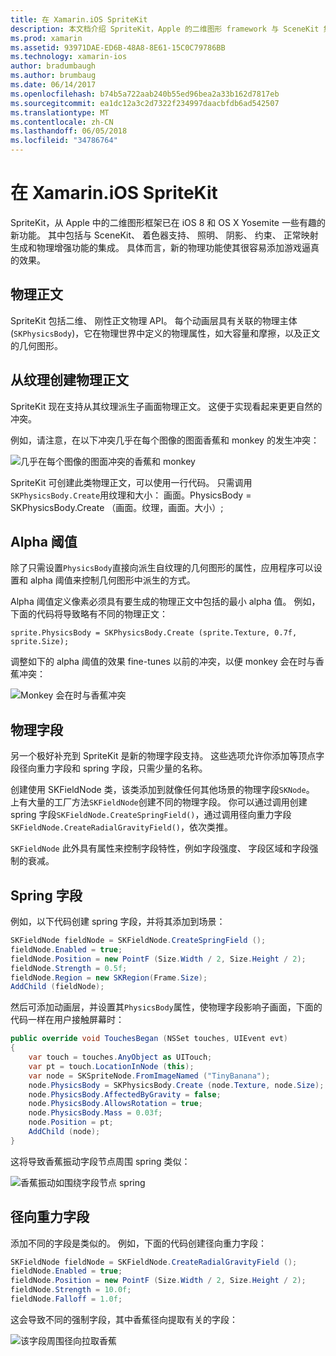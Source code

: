```yaml
---
title: 在 Xamarin.iOS SpriteKit
description: 本文档介绍 SpriteKit，Apple 的二维图形 framework 与 SceneKit 集成，包含物理和动画，包括支持照明和明暗度，等等。 SpriteKit 可用来创建二维游戏。
ms.prod: xamarin
ms.assetid: 93971DAE-ED6B-48A8-8E61-15C0C79786BB
ms.technology: xamarin-ios
author: bradumbaugh
ms.author: brumbaug
ms.date: 06/14/2017
ms.openlocfilehash: b74b5a722aab240b55ed96bea2a33b162d7817eb
ms.sourcegitcommit: ea1dc12a3c2d7322f234997daacbfdb6ad542507
ms.translationtype: MT
ms.contentlocale: zh-CN
ms.lasthandoff: 06/05/2018
ms.locfileid: "34786764"
---
```

# <a name="spritekit-in-xamarinios"></a>在 Xamarin.iOS SpriteKit

SpriteKit，从 Apple 中的二维图形框架已在 iOS 8 和 OS X Yosemite 一些有趣的新功能。 其中包括与 SceneKit、 着色器支持、 照明、 阴影、 约束、 正常映射生成和物理增强功能的集成。 具体而言，新的物理功能使其很容易添加游戏逼真的效果。

## <a name="physics-bodies"></a>物理正文

SpriteKit 包括二维、 刚性正文物理 API。 每个动画层具有关联的物理主体 (`SKPhysicsBody`)，它在物理世界中定义的物理属性，如大容量和摩擦，以及正文的几何图形。

## <a name="creating-a-physics-body-from-a-texture"></a>从纹理创建物理正文
SpriteKit 现在支持从其纹理派生子画面物理正文。 这便于实现看起来更更自然的冲突。

例如，请注意，在以下冲突几乎在每个图像的图面香蕉和 monkey 的发生冲突：
 
![](spritekit-images/image13.png "几乎在每个图像的图面冲突的香蕉和 monkey")

SpriteKit 可创建此类物理正文，可以使用一行代码。 只需调用`SKPhysicsBody.Create`用纹理和大小： 画面。PhysicsBody = SKPhysicsBody.Create （画面。纹理，画面。大小）;

## <a name="alpha-threshold"></a>Alpha 阈值

除了只需设置`PhysicsBody`直接向派生自纹理的几何图形的属性，应用程序可以设置和 alpha 阈值来控制几何图形中派生的方式。 

Alpha 阈值定义像素必须具有要生成的物理正文中包括的最小 alpha 值。 例如，下面的代码将导致略有不同的物理正文：

```chsarp
sprite.PhysicsBody = SKPhysicsBody.Create (sprite.Texture, 0.7f, sprite.Size);
```

调整如下的 alpha 阈值的效果 fine-tunes 以前的冲突，以便 monkey 会在时与香蕉冲突：

![](spritekit-images/image14.png "Monkey 会在时与香蕉冲突")
 
## <a name="physics-fields"></a>物理字段

另一个极好补充到 SpriteKit 是新的物理字段支持。 这些选项允许你添加等顶点字段径向重力字段和 spring 字段，只需少量的名称。

创建使用 SKFieldNode 类，该类添加到就像任何其他场景的物理字段`SKNode`。 上有大量的工厂方法`SKFieldNode`创建不同的物理字段。 你可以通过调用创建 spring 字段`SKFieldNode.CreateSpringField()`，通过调用径向重力字段`SKFieldNode.CreateRadialGravityField()`，依次类推。

`SKFieldNode` 此外具有属性来控制字段特性，例如字段强度、 字段区域和字段强制的衰减。

## <a name="spring-field"></a>Spring 字段

例如，以下代码创建 spring 字段，并将其添加到场景：

```csharp
SKFieldNode fieldNode = SKFieldNode.CreateSpringField ();
fieldNode.Enabled = true;
fieldNode.Position = new PointF (Size.Width / 2, Size.Height / 2);
fieldNode.Strength = 0.5f;
fieldNode.Region = new SKRegion(Frame.Size);
AddChild (fieldNode);
```

然后可添加动画层，并设置其`PhysicsBody`属性，使物理字段影响子画面，下面的代码一样在用户接触屏幕时：

```csharp
public override void TouchesBegan (NSSet touches, UIEvent evt)
{
    var touch = touches.AnyObject as UITouch;
    var pt = touch.LocationInNode (this);
    var node = SKSpriteNode.FromImageNamed ("TinyBanana");
    node.PhysicsBody = SKPhysicsBody.Create (node.Texture, node.Size);
    node.PhysicsBody.AffectedByGravity = false;
    node.PhysicsBody.AllowsRotation = true;
    node.PhysicsBody.Mass = 0.03f;
    node.Position = pt;
    AddChild (node);
}
```

这将导致香蕉振动字段节点周围 spring 类似：

![](spritekit-images/image15.png "香蕉振动如围绕字段节点 spring")
 
## <a name="radial-gravity-field"></a>径向重力字段

添加不同的字段是类似的。 例如，下面的代码创建径向重力字段：

```csharp
SKFieldNode fieldNode = SKFieldNode.CreateRadialGravityField ();
fieldNode.Enabled = true;
fieldNode.Position = new PointF (Size.Width / 2, Size.Height / 2);
fieldNode.Strength = 10.0f;
fieldNode.Falloff = 1.0f;
```

这会导致不同的强制字段，其中香蕉径向提取有关的字段：

![](spritekit-images/image16.png "该字段周围径向拉取香蕉")
